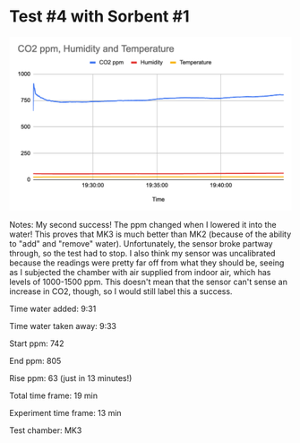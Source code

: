 # Test #4 with Sorbent #1

![](<../assets/image-6.png>)

Notes: My second success! The ppm changed when I lowered it into the water! This proves that MK3 is much better than MK2 (because of the ability to "add" and "remove" water). Unfortunately, the sensor broke partway through, so the test had to stop. I also think my sensor was uncalibrated because the readings were pretty far off from what they should be, seeing as I subjected the chamber with air supplied from indoor air, which has levels of 1000-1500 ppm. This doesn't mean that the sensor can't sense an increase in CO2, though, so I would still label this a success.&#x20;

Time water added: 9:31

Time water taken away: 9:33

Start ppm: 742

End ppm: 805

Rise ppm: 63 (just in 13 minutes!)

Total time frame: 19 min

Experiment time frame: 13 min

Test chamber: MK3
